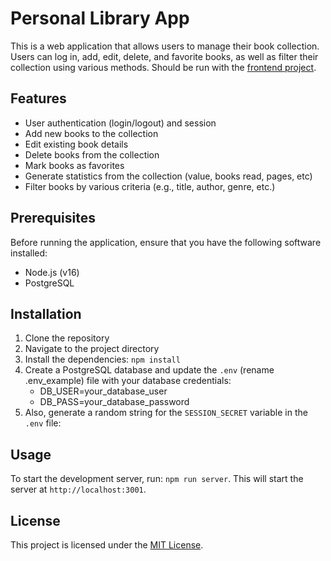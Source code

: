 # Personal Library App

This is a web application that allows users to manage their book collection. Users can log in, add, edit, delete, and favorite books, as well as filter their collection using various methods.
Should be run with the [frontend project](https://github.com/Alexandre-Luiz/personal-library-frontend).

## Features

- User authentication (login/logout) and session
- Add new books to the collection
- Edit existing book details
- Delete books from the collection
- Mark books as favorites
- Generate statistics from the collection (value, books read, pages, etc)
- Filter books by various criteria (e.g., title, author, genre, etc.)

## Prerequisites

Before running the application, ensure that you have the following software installed:

- Node.js (v16)
- PostgreSQL

## Installation

1. Clone the repository
2. Navigate to the project directory
3. Install the dependencies: `npm install`
4. Create a PostgreSQL database and update the `.env` (rename .env_example) file with your database credentials:
	* DB_USER=your_database_user
	* DB_PASS=your_database_password
6. Also, generate a random string for the `SESSION_SECRET` variable in the `.env` file:

## Usage

To start the development server, run: `npm run server`. This will start the server at `http://localhost:3001`.

## License

This project is licensed under the [MIT License](LICENSE).
